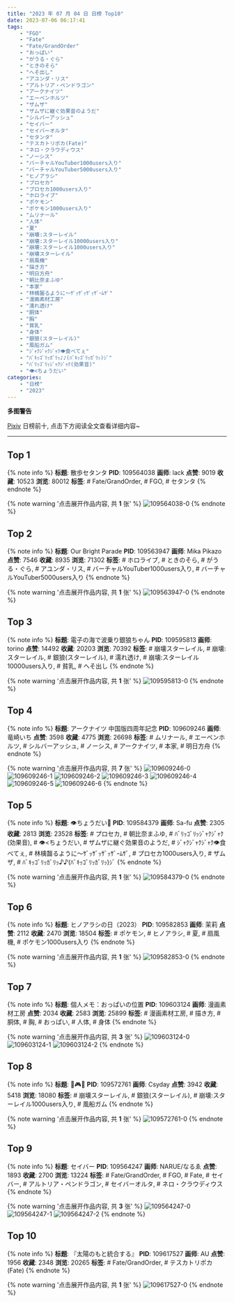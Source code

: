 ```yaml
---
title: "2023 年 07 月 04 日 日榜 Top10"
date: 2023-07-06 06:17:41
tags:
    - "FGO"
    - "Fate"
    - "Fate/GrandOrder"
    - "おっぱい"
    - "がうる・ぐら"
    - "ときのそら"
    - "へそ出し"
    - "アユンダ・リス"
    - "アルトリア・ペンドラゴン"
    - "アークナイツ"
    - "エーベンホルツ"
    - "ザムザ"
    - "ザムザに継ぐ効果音のようだ"
    - "シルバーアッシュ"
    - "セイバー"
    - "セイバーオルタ"
    - "セタンタ"
    - "テスカトリポカ(Fate)"
    - "ネロ・クラウディウス"
    - "ノーシス"
    - "バーチャルYouTuber1000users入り"
    - "バーチャルYouTuber5000users入り"
    - "ヒノアラシ"
    - "プロセカ"
    - "プロセカ1000users入り"
    - "ホロライブ"
    - "ポケモン"
    - "ポケモン1000users入り"
    - "ムリナール"
    - "人体"
    - "夏"
    - "崩壊:スターレイル"
    - "崩壊:スターレイル10000users入り"
    - "崩壊:スターレイル1000users入り"
    - "崩壊スターレイル"
    - "扇風機"
    - "描き方"
    - "明日方舟"
    - "朝比奈まふゆ"
    - "本家"
    - "林檎齧るように〜ｻﾞｯｻﾞｯｻﾞｯｻﾞｰﾑｻﾞ"
    - "漫画素材工房"
    - "濡れ透け"
    - "胴体"
    - "胸"
    - "貧乳"
    - "身体"
    - "銀狼(スターレイル)"
    - "風船ガム"
    - "ｼﾞｬｸｼﾞｬｸｼﾞｬｸ👁️食べてぇ"
    - "ﾊﾞｷｯｺﾞﾘｯｶﾞﾘｯ♪♪(ﾊﾞｷｯｺﾞﾘｯｶﾞﾘｯ)ｼﾞ"
    - "ﾊﾞﾘｯｺﾞﾘｯｼﾞｬｸｼﾞｬｸ(効果音)"
    - "👁<ちょうだい"
categories:
    - "日榜"
    - "2023"
---
```


<i class="fa fa-triangle-exclamation"></i>**多图警告**<i class="fa fa-triangle-exclamation"></i>

[Pixiv](https://www.pixiv.net/) 日榜前十, 点击下方阅读全文查看详细内容~

<!-- more -->

---

## Top 1

{% note info %}
**标题**: 散歩セタンタ
**PID**: 109564038 **画师**: lack
**点赞**: 9019 **收藏**: 10523 **浏览**: 80012
**标签**: # Fate/GrandOrder, # FGO, # セタンタ
{% endnote %}

{% note warning '点击展开作品内容, 共 **1** 张' %}
![109564038-0](https://i.pixiv.re/img-original/img/2023/07/03/00/00/27/109564038_p0.jpg)
{% endnote %}

## Top 2

{% note info %}
**标题**: Our Bright Parade
**PID**: 109563947 **画师**: Mika Pikazo
**点赞**: 7546 **收藏**: 8935 **浏览**: 71302
**标签**: # ホロライブ, # ときのそら, # がうる・ぐら, # アユンダ・リス, # バーチャルYouTuber1000users入り, # バーチャルYouTuber5000users入り
{% endnote %}

{% note warning '点击展开作品内容, 共 **1** 张' %}
![109563947-0](https://i.pixiv.re/img-original/img/2023/07/03/00/00/03/109563947_p0.png)
{% endnote %}

## Top 3

{% note info %}
**标题**: 電子の海で波乗り銀狼ちゃん
**PID**: 109595813 **画师**: torino
**点赞**: 14492 **收藏**: 20203 **浏览**: 70392
**标签**: # 崩壊スターレイル, # 崩壊:スターレイル, # 銀狼(スターレイル), # 濡れ透け, # 崩壊:スターレイル10000users入り, # 貧乳, # へそ出し
{% endnote %}

{% note warning '点击展开作品内容, 共 **1** 张' %}
![109595813-0](https://i.pixiv.re/img-original/img/2023/07/04/00/00/31/109595813_p0.jpg)
{% endnote %}

## Top 4

{% note info %}
**标题**: アークナイツ 中国版四周年記念
**PID**: 109609246 **画师**: 竜崎いち
**点赞**: 3598 **收藏**: 4775 **浏览**: 26698
**标签**: # ムリナール, # エーベンホルツ, # シルバーアッシュ, # ノーシス, # アークナイツ, # 本家, # 明日方舟
{% endnote %}

{% note warning '点击展开作品内容, 共 **7** 张' %}
![109609246-0](https://i.pixiv.re/img-original/img/2023/07/04/13/52/32/109609246_p0.jpg)
![109609246-1](https://i.pixiv.re/img-original/img/2023/07/04/13/52/32/109609246_p1.jpg)
![109609246-2](https://i.pixiv.re/img-original/img/2023/07/04/13/52/32/109609246_p2.jpg)
![109609246-3](https://i.pixiv.re/img-original/img/2023/07/04/13/52/32/109609246_p3.jpg)
![109609246-4](https://i.pixiv.re/img-original/img/2023/07/04/13/52/32/109609246_p4.jpg)
![109609246-5](https://i.pixiv.re/img-original/img/2023/07/04/13/52/32/109609246_p5.jpg)
![109609246-6](https://i.pixiv.re/img-original/img/2023/07/04/13/52/32/109609246_p6.jpg)
{% endnote %}

## Top 5

{% note info %}
**标题**: 👁ちょうだい🍎
**PID**: 109584379 **画师**: Sa-fu
**点赞**: 2305 **收藏**: 2813 **浏览**: 23528
**标签**: # プロセカ, # 朝比奈まふゆ, # ﾊﾞﾘｯｺﾞﾘｯｼﾞｬｸｼﾞｬｸ(効果音), # 👁<ちょうだい, # ザムザに継ぐ効果音のようだ, # ｼﾞｬｸｼﾞｬｸｼﾞｬｸ👁️食べてぇ, # 林檎齧るように〜ｻﾞｯｻﾞｯｻﾞｯｻﾞｰﾑｻﾞ, # プロセカ1000users入り, # ザムザ, # ﾊﾞｷｯｺﾞﾘｯｶﾞﾘｯ♪♪(ﾊﾞｷｯｺﾞﾘｯｶﾞﾘｯ)ｼﾞ
{% endnote %}

{% note warning '点击展开作品内容, 共 **1** 张' %}
![109584379-0](https://i.pixiv.re/img-original/img/2023/07/03/18/34/39/109584379_p0.jpg)
{% endnote %}

## Top 6

{% note info %}
**标题**: ヒノアラシの日（2023）
**PID**: 109582853 **画师**: 茉莉
**点赞**: 2112 **收藏**: 2470 **浏览**: 18504
**标签**: # ポケモン, # ヒノアラシ, # 夏, # 扇風機, # ポケモン1000users入り
{% endnote %}

{% note warning '点击展开作品内容, 共 **1** 张' %}
![109582853-0](https://i.pixiv.re/img-original/img/2023/07/03/17/33/46/109582853_p0.png)
{% endnote %}

## Top 7

{% note info %}
**标题**: 個人メモ：おっぱいの位置
**PID**: 109603124 **画师**: 漫画素材工房
**点赞**: 2034 **收藏**: 2583 **浏览**: 25899
**标签**: # 漫画素材工房, # 描き方, # 胴体, # 胸, # おっぱい, # 人体, # 身体
{% endnote %}

{% note warning '点击展开作品内容, 共 **3** 张' %}
![109603124-0](https://i.pixiv.re/img-original/img/2023/07/05/18/10/25/109603124_p0.jpg)
![109603124-1](https://i.pixiv.re/img-original/img/2023/07/05/18/10/25/109603124_p1.jpg)
![109603124-2](https://i.pixiv.re/img-original/img/2023/07/05/18/10/25/109603124_p2.jpg)
{% endnote %}

## Top 8

{% note info %}
**标题**: 👾🎮👾
**PID**: 109572761 **画师**: Csyday
**点赞**: 3942 **收藏**: 5418 **浏览**: 18080
**标签**: # 崩壊スターレイル, # 銀狼(スターレイル), # 崩壊:スターレイル1000users入り, # 風船ガム
{% endnote %}

{% note warning '点击展开作品内容, 共 **1** 张' %}
![109572761-0](https://i.pixiv.re/img-original/img/2023/07/03/07/30/03/109572761_p0.png)
{% endnote %}

## Top 9

{% note info %}
**标题**: セイバー
**PID**: 109564247 **画师**: NARUE/なるゑ
**点赞**: 1893 **收藏**: 2700 **浏览**: 13224
**标签**: # Fate/GrandOrder, # FGO, # Fate, # セイバー, # アルトリア・ペンドラゴン, # セイバーオルタ, # ネロ・クラウディウス
{% endnote %}

{% note warning '点击展开作品内容, 共 **3** 张' %}
![109564247-0](https://i.pixiv.re/img-original/img/2023/07/03/00/02/03/109564247_p0.png)
![109564247-1](https://i.pixiv.re/img-original/img/2023/07/03/00/02/03/109564247_p1.png)
![109564247-2](https://i.pixiv.re/img-original/img/2023/07/03/00/02/03/109564247_p2.png)
{% endnote %}

## Top 10

{% note info %}
**标题**: 『太陽のもと統合する』
**PID**: 109617527 **画师**: AU
**点赞**: 1956 **收藏**: 2348 **浏览**: 20265
**标签**: # Fate/GrandOrder, # テスカトリポカ(Fate)
{% endnote %}

{% note warning '点击展开作品内容, 共 **1** 张' %}
![109617527-0](https://i.pixiv.re/img-original/img/2023/07/04/20/18/49/109617527_p0.png)
{% endnote %}
